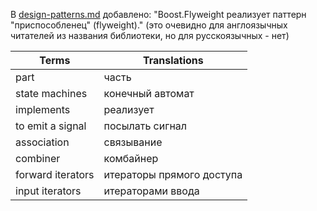 В [design-patterns.md](design-patterns.md) добавлено: "Boost.Flyweight реализует паттерн "приспособленец" (flyweight)." (это очевидно для англоязычных читателей из названия библиотеки, но для русскоязычных - нет)

Terms | Translations
--- | ---
part | часть
state machines | конечный автомат
implements | реализует
to emit a signal | посылать сигнал
association | связывание
combiner | комбайнер
forward iterators | итераторы прямого доступа
input iterators | итераторами ввода
